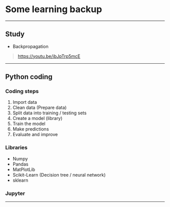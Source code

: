 # Some learning backup

---

## Study
- Backpropagation 
> https://youtu.be/ibJpTrp5mcE

---

## Python coding 

### Coding steps
1. Import data
2. Clean data (Prepare data)
3. Split data into training / testing sets
4. Create a model (library)
5. Train the model
6. Make predictions
7. Evaluate and improve

### Libraries

- Numpy
- Pandas
- MatPlotLib
- Scikit-Learn (Decision tree / neural network)
- sklearn

### Jupyter









--- 

## 